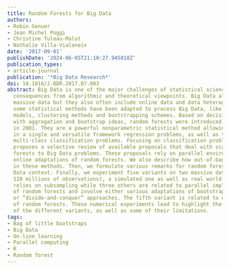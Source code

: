 ```yaml
---
title: Random Forests for Big Data
authors:
- Robin Genuer
- Jean Michel Poggi
- Christine Tuleau-Malot
- Nathalie Villa-Vialaneix
date: '2017-09-01'
publishDate: '2024-06-05T21:10:27.945818Z'
publication_types:
- article-journal
publication: '*Big Data Research*'
doi: 10.1016/J.BDR.2017.07.003
abstract: Big Data is one of the major challenges of statistical science and has numerous
  consequences from algorithmic and theoretical viewpoints. Big Data always involve
  massive data but they also often include online data and data heterogeneity. Recently
  some statistical methods have been adapted to process Big Data, like linear regression
  models, clustering methods and bootstrapping schemes. Based on decision trees combined
  with aggregation and bootstrap ideas, random forests were introduced by Breiman
  in 2001. They are a powerful nonparametric statistical method allowing to consider
  in a single and versatile framework regression problems, as well as two-class and
  multi-class classification problems. Focusing on classification problems, this paper
  proposes a selective review of available proposals that deal with scaling random
  forests to Big Data problems. These proposals rely on parallel environments or on
  online adaptations of random forests. We also describe how out-of-bag error is addressed
  in these methods. Then, we formulate various remarks for random forests in the Big
  Data context. Finally, we experiment five variants on two massive datasets (15 and
  120 millions of observations), a simulated one as well as real world data. One variant
  relies on subsampling while three others are related to parallel implementations
  of random forests and involve either various adaptations of bootstrap to Big Data
  or “divide-and-conquer” approaches. The fifth variant is related to online learning
  of random forests. These numerical experiments lead to highlight the relative performance
  of the different variants, as well as some of their limitations.
tags:
- Bag of little bootstraps
- Big Data
- On-line learning
- Parallel computing
- R
- Random forest
---
```

